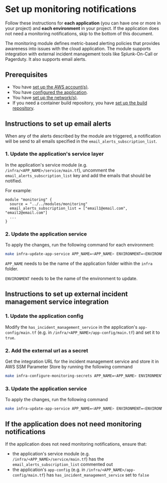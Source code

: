# Set up monitoring notifications

Follow these instructions for **each application** (you can have one or more in your project) and **each environment** in your project. If the application does not need a monitoring notifications, skip to the bottom of this document.

The monitoring module defines metric-based alerting policies that provides awareness into issues with the cloud application. The module supports integration with external incident management tools like Splunk-On-Call or Pagerduty. It also supports email alerts.

## Prerequisites

* You have [set up the AWS account(s)](./set-up-aws-accounts.md).
* You have [configured the application](/infra/app/app-config/main.tf).
* You have [set up the network(s)](./set-up-networks.md).
* If you need a container build repository, you have [set up the build repository](./set-up-app-build-repository.md).

## Instructions to set up email alerts

When any of the alerts described by the module are triggered, a notification will be send to all emails specified in the `email_alerts_subscription_list`.

### 1. Update the application's service layer

In the application's service module (e.g. `/infra/<APP_NAME>/service/main.tf`), uncomment the `email_alerts_subscription_list` key and add the emails that should be notified.

For example:

```
module "monitoring" {
  source = "../../modules/monitoring"
  email_alerts_subscription_list = ["email1@email.com", "email2@email.com"]
  ...
}
```

### 2. Update the application service

To apply the changes, run the following command for each environment:

```bash
make infra-update-app-service APP_NAME=<APP_NAME> ENVIRONMENT=<ENVIRONMENT>
```

`APP_NAME` needs to be the name of the application folder within the `infra` folder.

`ENVIRONMENT` needs to be the name of the environment to update.

## Instructions to set up external incident management service integration

### 1. Update the application config

Modify the `has_incident_management_service` in the application's `app-config/main.tf` (e.g. in `/infra/<APP_NAME>/app-config/main.tf`) and set it to `true`.

### 2. Add the external url as a secret

Get the integration URL for the incident management service and store it in AWS SSM Parameter Store by running the following command

```bash
make infra-configure-monitoring-secrets APP_NAME=<APP_NAME> ENVIRONMENT=<ENVIRONMENT> URL=<WEBHOOK_URL>
```

### 3. Update the application service

To apply the changes, run the following command

```bash
make infra-update-app-service APP_NAME=<APP_NAME> ENVIRONMENT=<ENVIRONMENT>
```

## If the application does not need monitoring notifications

If the application does not need monitoring notifications, ensure that:

* the application's service module (e.g. `/infra/<APP_NAME>/service/main.tf`) has the `email_alerts_subscription_list` commented out
* the application's `app-config` (e.g. in `/infra/<APP_NAME>/app-config/main.tf`) has `has_incident_management_service` set to `false`